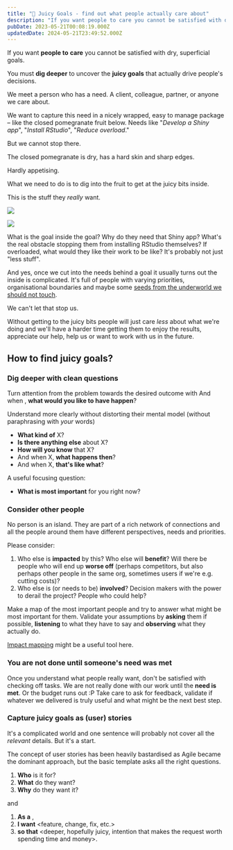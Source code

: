 ```yaml
---
title: "🍑 Juicy Goals - find out what people actually care about"
description: "If you want people to care you cannot be satisfied with dry, superficial goals. You must dig deeper to uncover the juicy goals that actually drive people's decisions. We meet a person who has a nee..."
pubDate: 2023-05-21T00:08:19.000Z
updatedDate: 2024-05-21T23:49:52.000Z
---
```

If you want **people to** **care** you
cannot be satisfied with dry, superficial goals.

You must **dig deeper** to uncover the
**juicy goals** that actually drive people's
decisions.

We meet a person who has a need. A client, colleague, partner,
or anyone we care about.

We want to capture this need in a nicely wrapped, easy to manage
package – like the closed pomegranate fruit below. Needs like
"*Develop a Shiny app*", "*Install RStudio*", "*Reduce overload*."

But we cannot stop there.

The closed pomegranate is dry, has a hard skin and sharp edges.

Hardly appetising.

What we need to do is to dig into the fruit to get at the juicy
bits inside.

This is the stuff they *really* want.

![](https://lh3.googleusercontent.com/IAx6EsSQFOStRj5moI8P1NMKkd8F3Eybo3rc_bGqp3ar40L2u0OHe6znauK3myWKUSvUD2x5keCafsIvbcMgWMIoP9W9EhyTXz5s4R5qYO9xOoaqvyn05W5w1QWLwe5a2d6XPK8fCf2p9_dk_3AdlMM)

![](https://lh3.googleusercontent.com/huqGEHjNJAQAd-6-OXUxiAg6_c_i092C-VB-qVcTlNDpCkZlqnqpTKRmrT2od5EWSpz7aU12PiYArEdiSfrgrZyuydmcVvpTnhTqbsxSQv1K3eD_A61ISvmFDL5LwCfqrg7eMiJrtyavGg4X_ANUp9Q)

What is the goal inside the goal? Why do they need that Shiny
app? What's the real obstacle stopping them from installing
RStudio themselves? If overloaded, what would they like their
work to be like? It's probably not just "less stuff".

And yes, once we cut into the needs behind a goal it usually
turns out the inside is complicated. It's full of people with
varying priorities, organisational boundaries and maybe some
[seeds from the underworld we should not touch](https://en.wikipedia.org/wiki/Persephone?ref=localhost).

We can't let that stop us.

Without getting to the juicy bits people will just care
*less* about what we're doing and we'll have a harder
time getting them to enjoy the results, appreciate our help,
help us or want to work with us in the future.

## How to find juicy goals?

### Dig deeper with clean questions

Turn attention from the problem towards the desired outcome with
And when <something they said>,
**what would you like to have happen**?

Understand more clearly without distorting their mental model
(without paraphrasing with *your* words)

* **What kind of** X?
* **Is there anything else** about X?
* **How will you know** that X?
* And when X, **what happens then**?
* And when X, **that's like what**?

A useful focusing question:

* **What is most important** for you right now?

### Consider other people

No person is an island. They are part of a rich network of
connections and all the people around them have different
perspectives, needs and priorities.

Please consider:

1. Who else is **impacted** by this? Who else will
   **benefit**? Will there be people who will end up
   **worse off** (perhaps competitors, but also
   perhaps other people in the same org, sometimes users if we're
   e.g. cutting costs)?
2. Who else is (or needs to be) **involved**?
   Decision makers with the power to derail the project? People
   who could help?

Make a map of the most important people and try to answer what
might be most important for them. Validate your assumptions by
**asking** them if possible,
**listening** to what they have to say and
**observing** what they actually do.

[Impact mapping](https://www.impactmapping.org/?ref=localhost)
might be a useful tool here.

### You are not done until someone's need was met

Once you understand what people really want, don't be satisfied
with checking off tasks. We are not really done with our work
until the **need is met**. Or the budget runs out
:P Take care to ask for feedback, validate if whatever we
delivered is truly useful and what might be the next best step.

### Capture juicy goals as (user) stories

It's a complicated world and one sentence will probably not
cover all the *relevant* details. But it's a start.

The concept of user stories has been heavily bastardised as
Agile became the dominant approach, but the basic template asks
all the right questions.

1. **Who** is it for?
2. **What** do they want?
3. **Why** do they want it?

and

1. **As a** <kind of person>,
2. **I want** <feature, change, fix, etc.>
3. **so that** <deeper, hopefully juicy,
   intention that makes the request worth spending time and
   money>.